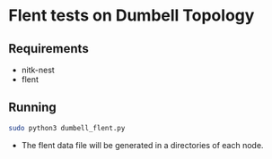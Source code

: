 # Flent tests on Dumbell Topology

## Requirements

* nitk-nest
* flent

## Running

```bash
sudo python3 dumbell_flent.py
```

- The flent data file will be generated in a directories of each node.